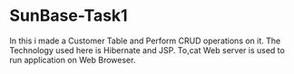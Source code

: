 # SunBase-Task1
In this i made a Customer Table and Perform CRUD operations on it.
The Technology used here is Hibernate and JSP.
To,cat Web server is used to run application on Web Broweser.
